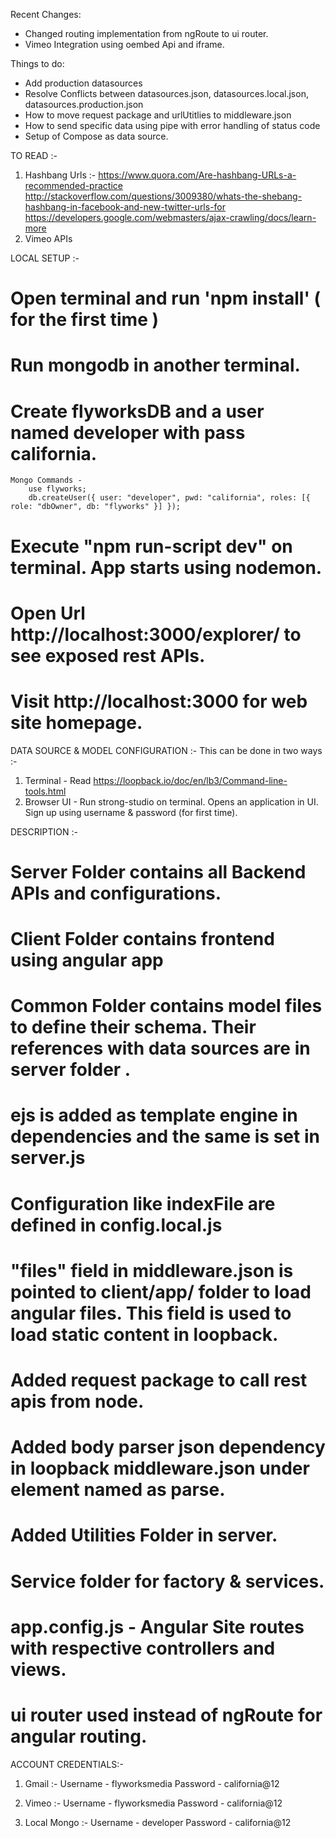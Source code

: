 Recent Changes:
* Changed routing implementation from ngRoute to ui router.
* Vimeo Integration using oembed Api and iframe.

Things to do:
* Add production datasources
* Resolve Conflicts between datasources.json, datasources.local.json, datasources.production.json
* How to move request package and urlUtitlies to middleware.json
* How to send specific data using pipe with error handling of status code
* Setup of Compose as data source.


TO READ :- 
1. Hashbang Urls :-
	https://www.quora.com/Are-hashbang-URLs-a-recommended-practice
	http://stackoverflow.com/questions/3009380/whats-the-shebang-hashbang-in-facebook-and-new-twitter-urls-for
	https://developers.google.com/webmasters/ajax-crawling/docs/learn-more
2. Vimeo APIs	


LOCAL SETUP :-
# Open terminal and run 'npm install' ( for the first time )
# Run mongodb in another terminal. 
# Create flyworksDB and a user named developer with pass california.
	Mongo Commands -
		use flyworks;
		db.createUser({ user: "developer", pwd: "california", roles: [{ role: "dbOwner", db: "flyworks" }] });
# Execute "npm run-script dev" on terminal. App starts using nodemon.
# Open Url http://localhost:3000/explorer/ to see exposed rest APIs.
# Visit http://localhost:3000 for web site homepage.


DATA SOURCE & MODEL CONFIGURATION :-
This can be done in two ways :-
1. Terminal - Read https://loopback.io/doc/en/lb3/Command-line-tools.html
2. Browser UI - Run strong-studio on terminal.  Opens an application in UI. Sign up using username & password (for first time).

DESCRIPTION :-
# Server Folder contains all Backend APIs and configurations.
# Client Folder contains frontend using angular app  
# Common Folder contains model files to define their schema. Their references with data sources are in server folder .
# ejs is added as template engine in dependencies and the same is set in server.js
# Configuration like indexFile are defined in config.local.js
# "files" field in middleware.json is pointed to client/app/ folder to load angular files. This field is used to load static content in loopback.
# Added request package to call rest apis from node.
# Added body parser json dependency in loopback middleware.json under element named as parse.
# Added Utilities Folder in server.
# Service folder for factory & services.
# app.config.js - Angular Site routes with respective controllers and views.
# ui router used instead of ngRoute for angular routing.



ACCOUNT CREDENTIALS:-

1. Gmail :- 
	Username - flyworksmedia
	Password - california@12

2. Vimeo :- 
	Username - flyworksmedia
	Password - california@12

3. Local Mongo :- 
	Username - developer
	Password - california@12